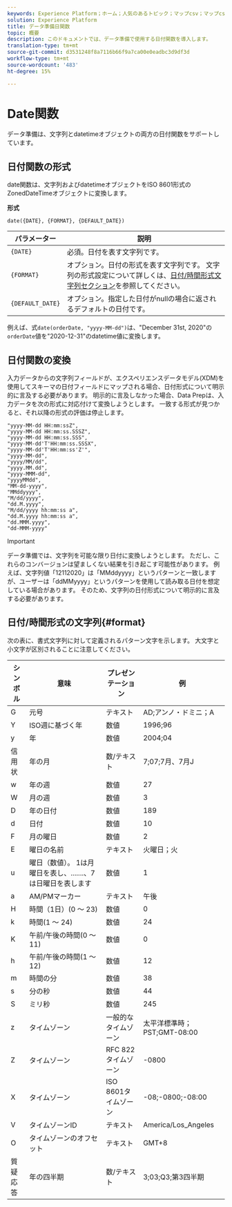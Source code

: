 ```yaml
---
keywords: Experience Platform；ホーム；人気のあるトピック；マップcsv；マップcsvファイル；マップcsvファイルをxdmに；マップcsvをxdm;ui guide；マップ；マッピング；日付関数；日付関数；日付関数；日付関数
solution: Experience Platform
title: データ準備日関数
topic: 概要
description: このドキュメントでは、データ準備で使用する日付関数を導入します。
translation-type: tm+mt
source-git-commit: d3531248f8a7116b66f9a7ca00e0eadbc3d9df3d
workflow-type: tm+mt
source-wordcount: '483'
ht-degree: 15%

---
```



# Date関数

データ準備は、文字列とdatetimeオブジェクトの両方の日付関数をサポートしています。

## 日付関数の形式

date関数は、文字列およびdatetimeオブジェクトをISO 8601形式のZonedDateTimeオブジェクトに変換します。

**形式**

```http
date({DATE}, {FORMAT}, {DEFAULT_DATE})
```

| パラメーター | 説明 |
| --------- | ----------- |
| `{DATE}` | 必須。日付を表す文字列です。 |
| `{FORMAT}` | オプション。日付の形式を表す文字列です。 文字列の形式設定について詳しくは、[日付/時間形式文字列セクション](#format)を参照してください。 |
| `{DEFAULT_DATE}` | オプション。指定した日付がnullの場合に返されるデフォルトの日付です。 |

例えば、式`date(orderDate, "yyyy-MM-dd")`は、&quot;December 31st, 2020&quot;の`orderDate`値を&quot;2020-12-31&quot;のdatetime値に変換します。

## 日付関数の変換

入力データからの文字列フィールドが、エクスペリエンスデータモデル(XDM)を使用してスキーマの日付フィールドにマップされる場合、日付形式について明示的に言及する必要があります。 明示的に言及しなかった場合、Data Prepは、入力データを次の形式に対応付けて変換しようとします。 一致する形式が見つかると、それ以降の形式の評価は停止します。

```console
"yyyy-MM-dd HH:mm:ssZ",
"yyyy-MM-dd HH:mm:ss.SSSZ",
"yyyy-MM-dd HH:mm:ss.SSS",
"yyyy-MM-dd'T'HH:mm:ss.SSSX",
"yyyy-MM-dd'T'HH:mm:ss'Z'",
"yyyy-MM-dd",
"yyyy/MM/dd",
"yyyy.MM.dd",
"yyyy-MMM-dd",
"yyyyMMdd",
"MM-dd-yyyy",
"MMddyyyy",
"M/dd/yyyy",
"dd.M.yyyy",
"M/dd/yyyy hh:mm:ss a",
"dd.M.yyyy hh:mm:ss a",
"dd.MMM.yyyy",
"dd-MMM-yyyy"
```

>[!IMPORTANT]
>
> データ準備では、文字列を可能な限り日付に変換しようとします。 ただし、これらのコンバージョンは望ましくない結果を引き起こす可能性があります。 例えば、文字列値「12112020」は「MMddyyyy」というパターンと一致しますが、ユーザーは「ddMMyyyy」というパターンを使用して読み取る日付を想定している場合があります。 そのため、文字列の日付形式について明示的に言及する必要があります。

## 日付/時間形式の文字列{#format}

次の表に、書式文字列に対して定義されるパターン文字を示します。 大文字と小文字が区別されることに注意してください。

| シンボル | 意味 | プレゼンテーション | 例 |
| ------ | ------- | ------------ | ------- |
| G | 元号 | テキスト | AD;アンノ・ドミニ；A |
| Y | ISO週に基づく年 | 数値 | 1996;96 |
| y | 年 | 数値 | 2004;04 |
| 信用状 | 年の月 | 数/テキスト | 7;07;7月、7月J |
| w | 年の週 | 数値 | 27 |
| W | 月の週 | 数値 | 3 |
| D | 年の日付 | 数値 | 189 |
| d | 日付 | 数値 | 10 |
| F | 月の曜日 | 数値 | 2 |
| E | 曜日の名前 | テキスト | 火曜日；火 |
| u | 曜日（数値）。 1は月曜日を表し、.......、7は日曜日を表します | 数値 | 1 |
| a | AM/PMマーカー | テキスト | 午後 |
| H | 時間（1日）(0 ～ 23) | 数値 | 0 |
| k | 時間(1 ～ 24) | 数値 | 24 |
| K | 午前/午後の時間(0 ～ 11) | 数値 | 0 |
| h | 午前/午後の時間(1 ～ 12) | 数値 | 12 |
| m | 時間の分 | 数値 | 38 |
| s | 分の秒 | 数値 | 44 |
| S | ミリ秒 | 数値 | 245 |
| z | タイムゾーン | 一般的なタイムゾーン | 太平洋標準時；PST;GMT-08:00 |
| Z | タイムゾーン | RFC 822タイムゾーン | -0800 |
| X | タイムゾーン | ISO 8601タイムゾーン | -08;-0800;-08:00 |
| V | タイムゾーンID | テキスト | America/Los_Angeles |
| O | タイムゾーンのオフセット | テキスト | GMT+8 |
| 質疑応答 | 年の四半期 | 数/テキスト | 3;03;Q3;第3四半期 |

